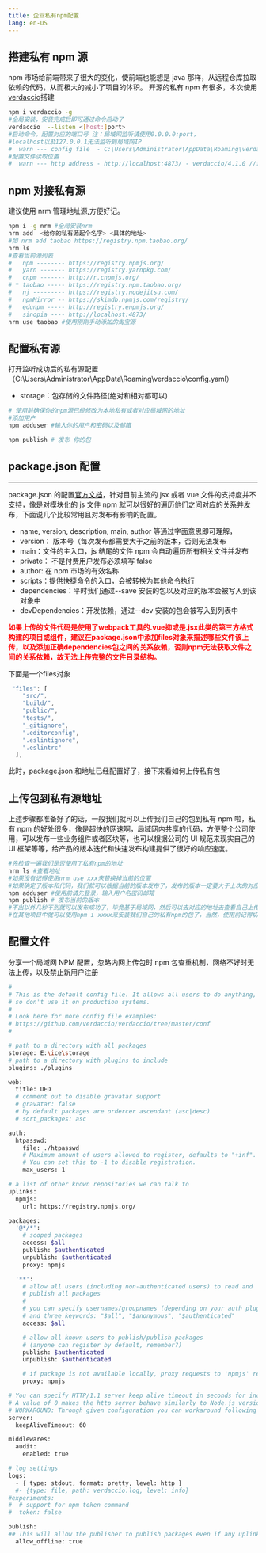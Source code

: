 ```yaml
---
title: 企业私有npm配置
lang: en-US
---
```


## 搭建私有 npm 源

npm 市场给前端带来了很大的变化，使前端也能想是 java 那样，从远程仓库拉取依赖的代码，从而极大的减小了项目的体积。
开源的私有 npm 有很多，本次使用[verdaccio](https://github.com/verdaccio/verdaccio)搭建

```bash
npm i verdaccio -g
#全局安装，安装完成后即可通过命令启动了
verdaccio  --listen <[host:]port>
#启动命令。配置对应的端口号 注：局域网监听请使用0.0.0.0:port，
#localhost以及127.0.0.1无法监听到局域网IP
#  warn --- config file  - C:\Users\Administrator\AppData\Roaming\verdaccio\config.yaml
#配置文件读取位置
#  warn --- http address - http://localhost:4873/ - verdaccio/4.1.0 //监听地址
```

## npm 对接私有源

建议使用 nrm 管理地址源,方便好记。

```bash
npm i -g nrm #全局安装nrm
nrm add  <给你的私有源起个名字> <具体的地址>
#如 nrm add taobao https://registry.npm.taobao.org/
nrm ls
#查看当前源列表
#   npm -------- https://registry.npmjs.org/
#   yarn ------- https://registry.yarnpkg.com/
#   cnpm ------- http://r.cnpmjs.org/
# * taobao ----- https://registry.npm.taobao.org/
#   nj --------- https://registry.nodejitsu.com/
#   npmMirror -- https://skimdb.npmjs.com/registry/
#   edunpm ----- http://registry.enpmjs.org/
#   sinopia ---- http://localhost:4873/
nrm use taobao #使用刚刚手动添加的淘宝源
```

## 配置私有源

打开监听成功后的私有源配置（C:\Users\Administrator\AppData\Roaming\verdaccio\config.yaml）

- storage：包存储的文件路径(绝对和相对都可以)

```bash
# 使用前确保你的npm源已经修改为本地私有或者对应局域网的地址
#添加用户
npm adduser #输入你的用户和密码以及邮箱

npm publish # 发布 你的包
```

## package.json 配置

---

package.json 的配置[官方文档](https://docs.npmjs.com/files/package.json)，针对目前主流的 jsx 或者 vue 文件的支持度并不支持，像是对模块化的 js 文件 npm 就可以很好的遍历他们之间对应的关系并发布，下面说几个比较常用且对发布有影响的配置。

- name, version, description, main, author 等通过字面意思即可理解，
- version： 版本号（每次发布都需要大于之前的版本，否则无法发布
- main：文件的主入口，js 结尾的文件 npm 会自动遍历所有相关文件并发布
- private： 不是付费用户发布必须填写 false
- author: 在 npm 市场的有效名称
- scripts：提供快捷命令的入口，会被转换为其他命令执行
- dependencies：平时我们通过--save 安装的包以及对应的版本会被写入到该对象中
- devDependencies：开发依赖，通过--dev 安装的包会被写入到列表中

<p style="color:red"><b>如果上传的文件代码是使用了webpack工具的.vue抑或是.jsx此类的第三方格式构建的项目或组件，建议在package.json中添加files对象来描述哪些文件该上传，以及添加正确dependencies包之间的关系依赖，否则npm无法获取文件之间的关系依赖，故无法上传完整的文件目录结构。</b></p>
下面是一个files对象

```js
 "files": [
    "src/",
    "build/",
    "public/",
    "tests/",
    "_gitignore",
    ".editorconfig",
    ".eslintignore",
    ".eslintrc"
  ],
```

此时，package.json 和地址已经配置好了，接下来看如何上传私有包

## 上传包到私有源地址

上述步骤都准备好了的话，一般我们就可以上传我们自己的包到私有 npm 啦，私有 npm 的好处很多，像是超快的网速啊，局域网内共享的代码，方便整个公司使用，可以发布一些业务组件或者区块等，也可以根据公司的 UI 规范来现实自己的 UI 框架等等，给产品的版本迭代和快速发布构建提供了很好的响应速度。

```bash
#先检查一遍我们是否使用了私有npm的地址
nrm ls #查看地址
#如果没有记得使用nrm use xxx来替换掉当前的位置
#如果确定了版本和代码，我们就可以根据当前的版本发布了，发布的版本一定要大于上次的对应的版本
npm adduser #使用前请先登录，输入用户名密码邮箱
npm publish # 发布当前的版本
#不出以外几秒不到就可以发布成功了，毕竟基于局域网，然后可以去对应的地址去查看自己上传的包了
#在其他项目中就可以使用npm i xxxx来安装我们自己的私有npm的包了，当然，使用前记得切换npm源
```

## 配置文件

分享一个局域网 NPM 配置，忽略内网上传包时 npm 包查重机制，网络不好时无法上传，以及禁止新用户注册

```bash
#
# This is the default config file. It allows all users to do anything,
# so don't use it on production systems.
#
# Look here for more config file examples:
# https://github.com/verdaccio/verdaccio/tree/master/conf
#

# path to a directory with all packages
storage: E:\ice\storage
# path to a directory with plugins to include
plugins: ./plugins

web:
  title: UED
  # comment out to disable gravatar support
  # gravatar: false
  # by default packages are ordercer ascendant (asc|desc)
  # sort_packages: asc

auth:
  htpasswd:
    file: ./htpasswd
    # Maximum amount of users allowed to register, defaults to "+inf".
    # You can set this to -1 to disable registration.
    max_users: 1

# a list of other known repositories we can talk to
uplinks:
  npmjs:
    url: https://registry.npmjs.org/

packages:
  '@*/*':
    # scoped packages
    access: $all
    publish: $authenticated
    unpublish: $authenticated
    proxy: npmjs

  '**':
    # allow all users (including non-authenticated users) to read and
    # publish all packages
    #
    # you can specify usernames/groupnames (depending on your auth plugin)
    # and three keywords: "$all", "$anonymous", "$authenticated"
    access: $all

    # allow all known users to publish/publish packages
    # (anyone can register by default, remember?)
    publish: $authenticated
    unpublish: $authenticated

    # if package is not available locally, proxy requests to 'npmjs' registry
    proxy: npmjs

# You can specify HTTP/1.1 server keep alive timeout in seconds for incoming connections.
# A value of 0 makes the http server behave similarly to Node.js versions prior to 8.0.0, which did not have a keep-alive timeout.
# WORKAROUND: Through given configuration you can workaround following issue https://github.com/verdaccio/verdaccio/issues/301. Set to 0 in case 60 is not enough.
server:
  keepAliveTimeout: 60

middlewares:
  audit:
    enabled: true

# log settings
logs:
  - { type: stdout, format: pretty, level: http }
  #- {type: file, path: verdaccio.log, level: info}
#experiments:
#  # support for npm token command
#  token: false

publish:
## This will allow the publisher to publish packages even if any uplink is down.
  allow_offline: true
```
